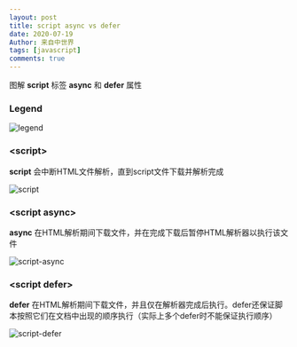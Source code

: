 ```yaml
---
layout: post
title: script async vs defer
date: 2020-07-19
Author: 来自中世界
tags: [javascript]
comments: true
---
```

图解 **script** 标签 **async** 和 **defer** 属性

### Legend

![legend](https://mygittime.github.io/myblog/images/async-vs-defer/legend.png)

### \<script>

**script** 会中断HTML文件解析，直到script文件下载并解析完成

![script](https://mygittime.github.io/myblog/images/async-vs-defer/script.png)

### \<script async>

**async** 在HTML解析期间下载文件，并在完成下载后暂停HTML解析器以执行该文件

![script-async](https://mygittime.github.io/myblog/images/async-vs-defer/script-async.png)

### \<script defer>

**defer** 在HTML解析期间下载文件，并且仅在解析器完成后执行。defer还保证脚本按照它们在文档中出现的顺序执行（实际上多个defer时不能保证执行顺序）

![script-defer](https://mygittime.github.io/myblog/images/async-vs-defer/script-defer.png)


